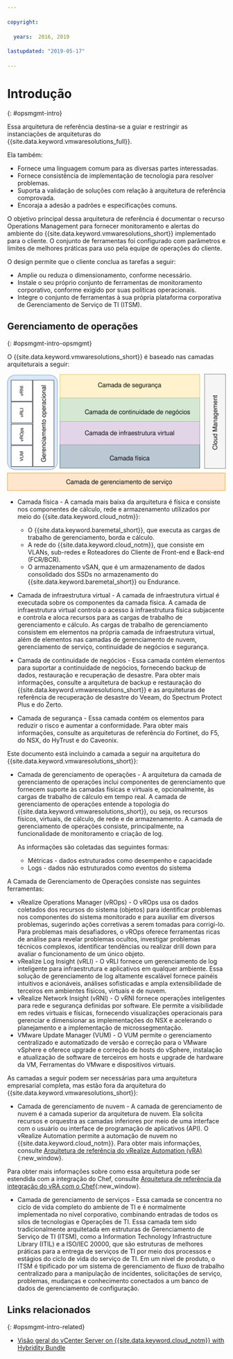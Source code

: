 ```yaml
---

copyright:

  years:  2016, 2019

lastupdated: "2019-05-17"

---
```


# Introdução
{: #opsmgmt-intro}

Essa arquitetura de referência destina-se a guiar e restringir as instanciações de arquiteturas do {{site.data.keyword.vmwaresolutions_full}}.

Ela também:
* Fornece uma linguagem comum para as diversas partes interessadas.
* Fornece consistência de implementação de tecnologia para resolver problemas.
* Suporta a validação de soluções com relação à arquitetura de referência comprovada.
* Encoraja a adesão a padrões e especificações comuns.

O objetivo principal dessa arquitetura de referência é documentar o recurso Operations Management para fornecer monitoramento e alertas do ambiente do {{site.data.keyword.vmwaresolutions_short}} implementado para o cliente. O conjunto de ferramentas foi configurado com parâmetros e limites de melhores práticas para uso pela equipe de operações do cliente.

O design permite que o cliente conclua as tarefas a seguir:
* Amplie ou reduza o dimensionamento, conforme necessário.
* Instale o seu próprio conjunto de ferramentas de monitoramento corporativo, conforme exigido por suas políticas operacionais.
* Integre o conjunto de ferramentas à sua própria plataforma corporativa de Gerenciamento de Serviço de TI (ITSM).

## Gerenciamento de operações
{: #opsmgmt-intro-opsmgmt}

O {{site.data.keyword.vmwaresolutions_short}} é baseado nas camadas arquiteturais a seguir:

![Diagrama de arquitetura](../../images/opsmgmt-architecture.svg "Diagrama de arquitetura")

* Camada física - A camada mais baixa da arquitetura é física e consiste nos componentes de cálculo, rede e armazenamento utilizados por meio do {{site.data.keyword.cloud_notm}}:
  * O {{site.data.keyword.baremetal_short}}, que executa as cargas de trabalho de gerenciamento, borda e cálculo.
  * A rede do {{site.data.keyword.cloud_notm}}, que consiste em VLANs, sub-redes e Roteadores do Cliente de Front-end e Back-end (FCR/BCR).
  * O armazenamento vSAN, que é um armazenamento de dados consolidado dos SSDs no armazenamento do {{site.data.keyword.baremetal_short}} ou Endurance.

* Camada de infraestrutura virtual - A camada de infraestrutura virtual é executada sobre os componentes da camada física. A camada de infraestrutura virtual controla o acesso à infraestrutura física subjacente e controla e aloca recursos para as cargas de trabalho de gerenciamento e cálculo. As cargas de trabalho de gerenciamento consistem em elementos na própria camada de infraestrutura virtual, além de elementos nas camadas de gerenciamento de nuvem, gerenciamento de serviço, continuidade de negócios e segurança.

* Camada de continuidade de negócios - Essa camada contém elementos para suportar a continuidade de negócios, fornecendo backup de dados, restauração e recuperação de desastre. Para obter mais informações, consulte a arquitetura de backup e restauração do {{site.data.keyword.vmwaresolutions_short}} e as arquiteturas de referência de recuperação de desastre do Veeam, do Spectrum Protect Plus e do Zerto.

* Camada de segurança - Essa camada contém os elementos para reduzir o risco e aumentar a conformidade. Para obter mais informações, consulte as arquiteturas de referência do Fortinet, do F5, do NSX, do HyTrust e do Caveonix.

Este documento está incluindo a camada a seguir na arquitetura do {{site.data.keyword.vmwaresolutions_short}}:

* Camada de gerenciamento de operações - A arquitetura da camada de gerenciamento de operações inclui componentes de gerenciamento que fornecem suporte às camadas físicas e virtuais e, opcionalmente, às cargas de trabalho de cálculo em tempo real. A camada de gerenciamento de operações entende a topologia do {{site.data.keyword.vmwaresolutions_short}}, ou seja, os recursos físicos, virtuais, de cálculo, de rede e de armazenamento. A camada de gerenciamento de operações consiste, principalmente, na funcionalidade de monitoramento e criação de log.

  As informações são coletadas das seguintes formas:
    * Métricas - dados estruturados como desempenho e capacidade
    * Logs - dados não estruturados como eventos do sistema

A Camada de Gerenciamento de Operações consiste nas seguintes ferramentas:

* vRealize Operations Manager (vROps) - O vROps usa os dados coletados dos recursos do sistema (objetos) para identificar problemas nos componentes do sistema monitorado e para auxiliar em diversos problemas, sugerindo ações corretivas a serem tomadas para corrigi-lo. Para problemas mais desafiadores, o vROps oferece ferramentas ricas de análise para revelar problemas ocultos, investigar problemas técnicos complexos, identificar tendências ou realizar drill down para avaliar o funcionamento de um único objeto.
* vRealize Log Insight (vRLI) - O vRLI fornece um gerenciamento de log inteligente para infraestrutura e aplicativos em qualquer ambiente. Essa solução de gerenciamento de log altamente escalável fornece painéis intuitivos e acionáveis, análises sofisticadas e ampla extensibilidade de terceiros em ambientes físicos, virtuais e de nuvem.
* vRealize Network Insight (vRNI) - O vRNI fornece operações inteligentes para rede e segurança definidas por software. Ele permite a visibilidade em redes virtuais e físicas, fornecendo visualizações operacionais para gerenciar e dimensionar as implementações do NSX e acelerando o planejamento e a implementação de microssegmentação.
* VMware Update Manager (VUM) - O VUM permite o gerenciamento centralizado e automatizado de versão e correção para o VMware vSphere e oferece upgrade e correção de hosts do vSphere, instalação e atualização de software de terceiros em hosts e upgrade de hardware da VM, Ferramentas do VMware e dispositivos virtuais.

As camadas a seguir podem ser necessárias para uma arquitetura empresarial completa, mas estão fora da arquitetura do {{site.data.keyword.vmwaresolutions_short}}:

* Camada de gerenciamento de nuvem - A camada de gerenciamento de nuvem é a camada superior da arquitetura de nuvem. Ela solicita recursos e orquestra as camadas inferiores por meio de uma interface com o usuário ou interface de programação de aplicativos (API). O vRealize Automation permite a automação de nuvem no {{site.data.keyword.cloud_notm}}. Para obter mais informações, consulte [Arquitetura de referência do vRealize Automation (vRA)](https://www.ibm.com/cloud/garage/files/IBM_Cloud_for_VMware_Solutions_VRA_Architecture_v1.pdf){:new_window}.

Para obter mais informações sobre como essa arquitetura pode ser estendida com a integração do Chef, consulte [Arquitetura de referência da integração do vRA com o Chef](https://www.ibm.com/cloud/garage/files/IBM_Cloud_for_VMware_Solutions_VRA_Chef_Integration_Architecture.pdf){:new_window}.

* Camada de gerenciamento de serviços - Essa camada se concentra no ciclo de vida completo do ambiente de TI e é normalmente implementada no nível corporativo, combinando entradas de todos os silos de tecnologias e Operações de TI. Essa camada tem sido tradicionalmente arquitetada em estruturas de Gerenciamento de Serviço de TI (ITSM), como a Information Technology Infrastructure Library (ITIL) e a ISO/IEC 20000, que são estruturas de melhores práticas para a entrega de serviços de TI por meio dos processos e estágios do ciclo de vida do serviço de TI. Em um nível de produto, o ITSM é tipificado por um sistema de gerenciamento de fluxo de trabalho centralizado para a manipulação de incidentes, solicitações de serviço, problemas, mudanças e conhecimento conectados a um banco de dados de gerenciamento de configuração.

## Links relacionados
{: #opsmgmt-intro-related}

* [Visão geral do vCenter Server on {{site.data.keyword.cloud_notm}} with Hybridity Bundle](/docs/services/vmwaresolutions/archiref/vcs?topic=vmware-solutions-vcs-hybridity-intro)

